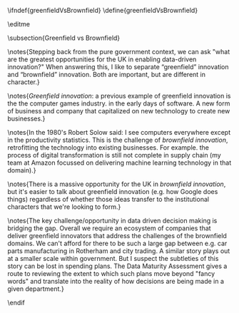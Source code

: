\ifndef{greenfieldVsBrownfield}
\define{greenfieldVsBrownfield}

\editme

\subsection{Greenfield vs Brownfield}

\notes{Stepping back from the pure government context, we can ask "what are the greatest opportunities for the UK in enabling data-driven innovation?" When answering this, I like to separate “greenfield” innovation and “brownfield” innovation. Both are important, but are different in character.}

\notes{*Greenfield innovation*: a previous example of greenfield innovation is the the computer games industry. in the early days of software. A new form of business and company that capitalized on new technology to create new businesses.}

\notes{In the 1980's Robert Solow said: I see computers everywhere except in the productivity statistics. This is the challenge of *brownfield innovation*, retrofitting the technology into existing businesses. For example. the process of digital transformation is still not complete in supply chain (my team at Amazon focussed on delivering machine learning technology in that domain).}

\notes{There is a massive opportunity for the UK in *brownfield innovation*, but it's easier to talk about greenfield innovation (e.g. how Google does things) regardless of whether those ideas transfer to the institutional characters that we're looking to form.}

\notes{The key challenge/opportunity in data driven decision making is bridging the gap. Overall we require an ecosystem of companies that deliver greenfield innovators that address the challenges of the brownfield domains. We can't afford for there to be such a large gap between e.g. car parts manufacturing in Rotherham and city trading. A similar story plays out at a smaller scale within government. But I suspect the subtleties of this story can be lost in spending plans. The Data Maturity Assessment gives a route to reviewing the extent to which such plans move beyond "fancy words" and translate into the reality of how decisions are being made in a given department.}


\endif
